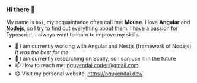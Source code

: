 ### Hi there 👋

My name is `Dai`, my acquaintance often call me: **Mouse**. I love **Angular** and **Nodejs**, so I try to find out everything about them. I have a passion for Typescript, I always want to learn to improve my skills.

- 🔭 I am currently working with Angular and Nestjs (framework of Nodejs) *It was the best for me*
- 🌱 I am currently researching on Scully, so I can use it in the future
- 📫 How to reach me: nguyendai.coder@gmail.com
- 😄 Visit my personal website: https://nguyendai.dev/

<!--
**ngtrdai197/ngtrdai197** is a ✨ _special_ ✨ repository because its `README.md` (this file) appears on your GitHub profile.

Here are some ideas to get you started:

- 🔭 I’m currently working on ...
- 🌱 I’m currently learning ...
- 👯 I’m looking to collaborate on ...
- 🤔 I’m looking for help with ...
- 💬 Ask me about ...
- 📫 How to reach me: ...
- 😄 Pronouns: ...
- ⚡ Fun fact: ...
-->
